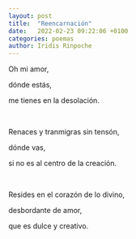 ```yaml
---
layout: post
title:  "Reencarnación"
date:   2022-02-23 09:22:06 +0100
categories: poemas
author: Iridis Rinpoche
---
```


Oh mi amor,

dónde estás, 

me tienes en la desolación.

<br>

Renaces y tranmigras sin tensón,

dónde vas, 

si no es al centro de la creación.

<br>

Resides en el corazón de lo divino,

desbordante de amor, 

que es dulce y creativo.
